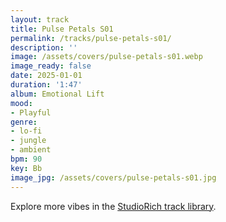 ```yaml
---
layout: track
title: Pulse Petals S01
permalink: /tracks/pulse-petals-s01/
description: ''
image: /assets/covers/pulse-petals-s01.webp
image_ready: false
date: 2025-01-01
duration: '1:47'
album: Emotional Lift
mood:
- Playful
genre:
- lo-fi
- jungle
- ambient
bpm: 90
key: Bb
image_jpg: /assets/covers/pulse-petals-s01.jpg
---
```


Explore more vibes in the [StudioRich track library](/tracks/).
